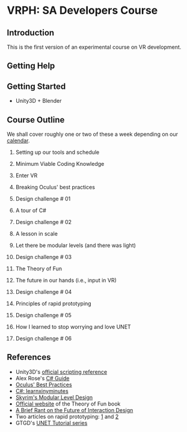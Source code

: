 # VRPH: SA Developers Course

## Introduction
This is the first version of an experimental course on VR development. 

## Getting Help

## Getting Started

* Unity3D + Blender

## Course Outline
We shall cover roughly one or two of these a week depending on our [calendar](https://calendar.google.com/calendar/embed?src=vrphilippines@gmail.com&ctz=Asia/Manila).

01) Setting up our tools and schedule

02) Minimum Viable Coding Knowledge

03) Enter VR

03) Breaking Oculus' best practices

04) Design challenge # 01

05) A tour of C#

06) Design challenge # 02

07) A lesson in scale

08) Let there be modular levels (and there was light)

09) Design challenge # 03

10) The Theory of Fun

11) The future in our hands (i.e., input in VR)

12) Design challenge # 04

13) Principles of rapid prototyping

14) Design challenge # 05

15) How I learned to stop worrying and love UNET

16) Design challenge # 06

## References

* Unity3D's [official scripting reference](https://docs.unity3d.com/ScriptReference/)
* Alex Rose's [C# Guide](http://alexrosegames.com/UnityCode.pdf)
* [Oculus' Best Practices](https://static.oculus.com/documentation/pdfs/intro-vr/latest/bp.pdf)
* [C#: learnxinyminutes](https://learnxinyminutes.com/docs/csharp/)
* [Skyrim's Modular Level Design](http://blog.joelburgess.com/2013/04/skyrims-modular-level-design-gdc-2013.html)
* [Official website](http://www.theoryoffun.com/) of the Theory of Fun book
* [A Brief Rant on the Future of Interaction Design](http://worrydream.com/ABriefRantOnTheFutureOfInteractionDesign/)
* Two articles on rapid prototyping: [1](http://www.gamasutra.com/view/feature/130848/how_to_prototype_a_game_in_under_7_.php?print=1) and [2](http://devmag.org.za/2014/01/08/rapid-game-prototyping-tips-for-programmers/)
* GTGD's [UNET Tutorial series](https://www.youtube.com/playlist?list=PLwyZdDTyvucyAeJ_rbu_fbiUtGOVY55BG)

